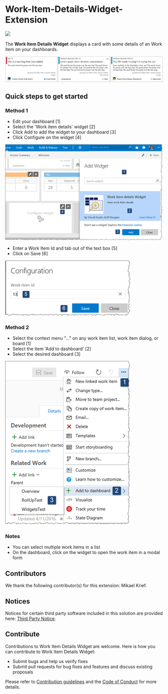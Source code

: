 # Work-Item-Details-Widget-Extension

![](https://almrangers.visualstudio.com/_apis/public/build/definitions/7f3cfb9a-d1cb-4e66-9d36-1af87b906fe9/112/badge)

The **Work Item Details Widget** displays a card with some details of an Work item on your dashboards.

![detailed cards](src/static/images/detailed-cards.png)

## Quick steps to get started

### Method 1

- Edit your dashboard [1]
- Select the 'Work item details' widget [2]
- Click Add to add the widget to your dashboard [3]
- Click Configure on the widget [4]

![add widget](src/static/images/add-widget-steps.png)

- Enter a Work Item Id and tab out of the text box [5]
- Click on Save [6]

![add wi](src/static/images/wi-id-configuration.png)

### Method 2

- Select the context menu "..." on any work item list, work item dialog, or board [1]
- Select the item 'Add to dashboard' [2]
- Select the desired dashboard [3]

![add to dashboard](src/static/images/add-dashboard.png)

### Notes

- You can select multiple work items in a list
- On the dashboard, click on the widget to open the work item in a modal form 

## Contributors
We thank the following contributor(s) for this extension: Mikael Krief.

## Notices
Notices for certain third party software included in this solution are provided here: [Third Party Notice](ThirdPartyNotices.txt).

## Contribute
Contributions to Work Item Details Widget are welcome. Here is how you can contribute to Work Item Details Widget:  

- Submit bugs and help us verify fixes  
- Submit pull requests for bug fixes and features and discuss existing proposals   

Please refer to [Contribution guidelines](.github/CONTRIBUTING.md) and the [Code of Conduct](.github/COC.md) for more details.